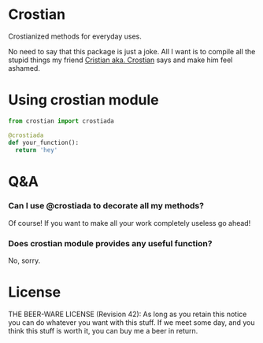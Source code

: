 # Crostian
Crostianized methods for everyday uses.

No need to say that this package is just a joke. All I want is to compile all the stupid things my friend [Cristian aka. Crostian](https://github.com/Pitus660) says and make him feel ashamed.

# Using crostian module
```python
from crostian import crostiada

@crostiada
def your_function():
  return 'hey'
```
# Q&A
### Can I use @crostiada to decorate all my methods?
Of course! If you want to make all your work completely useless go ahead!

### Does crostian module provides any useful function?
No, sorry.

# License
THE BEER-WARE LICENSE (Revision 42): As long as you retain this notice you can do whatever you want with this stuff. If we meet some day, and you think this stuff is worth it, you can buy me a beer in return.
